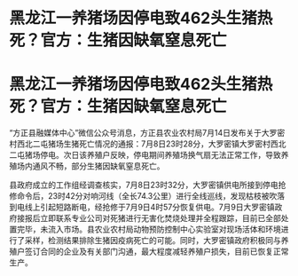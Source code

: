 # 黑龙江一养猪场因停电致462头生猪热死？官方：生猪因缺氧窒息死亡

# 黑龙江一养猪场因停电致462头生猪热死？官方：生猪因缺氧窒息死亡

“方正县融媒体中心”微信公众号消息，方正县农业农村局7月14日发布关于大罗密村西北二屯猪场生猪死亡情况的通报：7月8日23时28分，大罗密镇大罗密村西北二屯猪场停电。次日该养殖户反映，停电期间养殖场换气扇无法正常工作，导致养殖场内通风不畅，部分生猪因缺氧窒息死亡。

县政府成立的工作组经调查核实，7月8日23时32分，大罗密镇供电所接到停电抢修命令后，23时42分对响河线（全长74.3公里）进行全线巡线，发现枯枝被吹落到电线上引起短路断电，经抢修于7月9日4时57分恢复供电。7月9日大罗密镇政府接报后立即联系专业公司对死猪进行无害化焚烧处理并全程跟踪，目前已全部处置完毕，未流入市场。县农业农村局动物预防控制中心实验室对现场活体和环境进行了采样，检测结果排除生猪因疫病死亡的可能。同时，大罗密镇政府积极同与养殖户签订合同的企业及有关部门沟通，最大程度减轻养殖户损失，目前已恢复正常生产。

